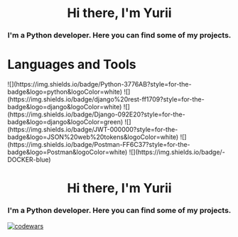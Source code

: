 <h1 align="center">Hi there, I'm Yurii</h1>
<h3 align="center">I'm a Python developer. Here you can find some of my projects.</h3>

<h1 align="left">Languages and Tools</h1>
![](https://img.shields.io/badge/Python-3776AB?style=for-the-badge&logo=python&logoColor=white)
![](https://img.shields.io/badge/django%20rest-ff1709?style=for-the-badge&logo=django&logoColor=white)
![](https://img.shields.io/badge/Django-092E20?style=for-the-badge&logo=django&logoColor=green)
![](https://img.shields.io/badge/JWT-000000?style=for-the-badge&logo=JSON%20web%20tokens&logoColor=white)
![](https://img.shields.io/badge/Postman-FF6C37?style=for-the-badge&logo=Postman&logoColor=white)
![](https://img.shields.io/badge/-DOCKER-blue)


<h1 align="center">Hi there, I'm Yurii</h1>
<h3 align="center">I'm a Python developer. Here you can find some of my projects.</h3>

[![codewars](https://www.codewars.com/users/Hedin_11/badges/small)](https://www.codewars.com/users/Hedin_11) 

<!--
**LylovY/LylovY** is a ✨ _special_ ✨ repository because its `README.md` (this file) appears on your GitHub profile.

Here are some ideas to get you started:

- 🔭 I’m currently working on ...
- 🌱 I’m currently learning ...
- 👯 I’m looking to collaborate on ...
- 🤔 I’m looking for help with ...
- 💬 Ask me about ...
- 📫 How to reach me: ...
- 😄 Pronouns: ...
- ⚡ Fun fact: ...
-->
